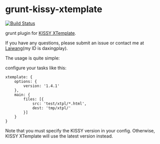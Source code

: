 grunt-kissy-xtemplate
=====================

[![Build Status](https://travis-ci.org/daxingplay/grunt-kissy-xtemplate.png?branch=master)](https://travis-ci.org/daxingplay/grunt-kissy-xtemplate)

grunt plugin for [KISSY XTemplate](https://github.com/daxingplay/kissy-xtemplate).

If you have any questions, please submit an issue or contact me at [Laiwang](http://www.laiwang.com)(my ID is daxingplay).

The usage is quite simple:

configure your tasks like this:

```
xtemplate: {
    options: {
        version: '1.4.1'
    },
    main: {
        files: [{
            src: 'test/xtpl/*.html',
            dest: 'tmp/xtpl/'
        }]
    }
}
```

Note that you must specify the KISSY version in your config. Otherwise, KISSY XTemplate will use the latest version instead.